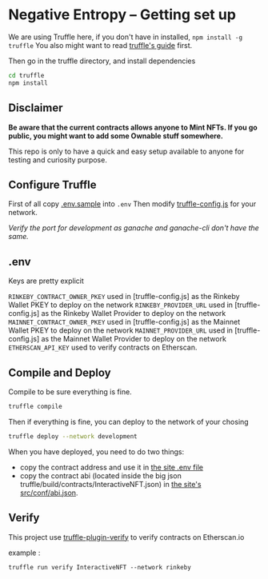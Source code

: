 # Negative Entropy – Getting set up

We are using Truffle here, if you don't have in installed, `npm install -g truffle`
You also might want to read [truffle's guide](https://www.trufflesuite.com/docs/truffle/overview) first.

Then go in the truffle directory, and install dependencies

```bash
cd truffle
npm install
```

## Disclaimer

**Be aware that the current contracts allows anyone to Mint NFTs. If you go public, you might want to add some Ownable stuff somewhere.**

This repo is only to have a quick and easy setup available to anyone for testing and curiosity purpose.

## Configure Truffle

First of all copy [.env.sample](./.env.sample) into `.env`
Then modify [truffle-config.js](truffle-config.js) for your network.

*Verify the port for development as ganache and ganache-cli don't have the same.*

## .env

Keys are pretty explicit

`RINKEBY_CONTRACT_OWNER_PKEY` used in [truffle-config.js] as the Rinkeby Wallet PKEY to deploy on the network
`RINKEBY_PROVIDER_URL` used in [truffle-config.js] as the Rinkeby Wallet Provider to deploy on the network
`MAINNET_CONTRACT_OWNER_PKEY` used in [truffle-config.js] as the Mainnet Wallet PKEY to deploy on the network
`MAINNET_PROVIDER_URL` used in [truffle-config.js] as the Mainnet Wallet Provider to deploy on the network
`ETHERSCAN_API_KEY` used to verify contracts on Etherscan.

## Compile and Deploy

Compile to be sure everything is fine.

```bash
truffle compile
```

Then if everything is fine, you can deploy to the network of your chosing

```bash
truffle deploy --network development
```

When you have deployed, you need to do two things:
- copy the contract address and use it in [the site .env file](../site/.env)
- copy the contract abi (located inside the big json truffle/build/contracts/InteractiveNFT.json) in [the site's src/conf/abi.json](../site/src/conf/abi.json). 


## Verify

This project use [truffle-plugin-verify](https://github.com/rkalis/truffle-plugin-verify) to verify contracts on Etherscan.io

example :

```
truffle run verify InteractiveNFT --network rinkeby
```

